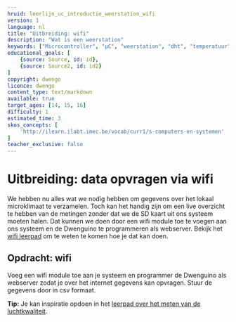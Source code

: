 ```yaml
---
hruid: leerlijn_uc_introductie_weerstation_wifi
version: 1
language: nl
title: "Uitbreiding: wifi"
description: "Wat is een weerstation"
keywords: ["Microcontroller", "µC", "weerstation", "dht", "temperatuur", "luchtvochtigheid", "sd", "rtc", "wifi"]
educational_goals: [
    {source: Source, id: id}, 
    {source: Source2, id: id2}
]
copyright: dwengo
licence: dwengo
content_type: text/markdown
available: true
target_ages: [14, 15, 16]
difficulty: 1
estimated_time: 3
skos_concepts: [
    'http://ilearn.ilabt.imec.be/vocab/curr1/s-computers-en-systemen'
]
teacher_exclusive: false
---
```


# Uitbreiding: data opvragen via wifi

We hebben nu alles wat we nodig hebben om gegevens over het lokaal microklimaat te verzamelen. Toch kan het handig zijn om een live overzicht te hebben van de metingen zonder dat we de SD kaart uit ons systeem moeten halen. Dat kunnen we doen door een wifi module toe te voegen aan ons systeem en de Dwenguino te programmeren als webserver. Bekijk het [wifi leerpad](https://www.dwengo.org/learning-path.html?hruid=pc_leerlijn_wifi&language=nl&te=true&source_page=%2Fphysical_computing%2F&source_title=%20Physical%20computing#org-dwengo-pc-wifi-intro;nl;1) om te weten te komen hoe je dat kan doen.

<div class="dwengo-content assignment">
    <h2 class="title">Opdracht: wifi</h2>
    <div class="content">
        <p>Voeg een wifi module toe aan je systeem en programmer de Dwenguino als webserver zodat je over het internet gegevens kan opvragen. Stuur de gegevens door in csv formaat.</p>
        <p><strong>Tip:</strong> Je kan inspiratie opdoen in het <a href="">leerpad over het meten van de luchtkwaliteit</a>.</p>
    </div>
</div>